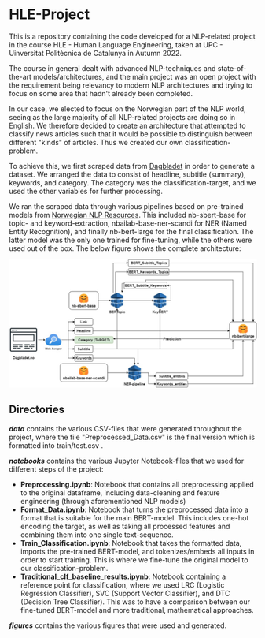 # HLE-Project

This is a repository containing the code developed for a NLP-related project in the course HLE - Human Language Engineering, taken at UPC - Uinversitat Politècnica de Catalunya
in Autumn 2022.

The course in general dealt with advanced NLP-techniques and state-of-the-art models/architectures, and the main project was an open project with the requirement being relevancy
to modern NLP architectures and trying to focus on some area that hadn't already been completed.

In our case, we elected to focus on the Norwegian part of the NLP world, seeing as the large majority of all NLP-related projects are doing so in English. We therefore decided
to create an architecture that attempted to classify news articles such that it would be possible to distinguish between different "kinds" of articles. Thus we created our own
classification-problem.

To achieve this, we first scraped data from [Dagbladet](https://dagbladet.no) in order to generate a dataset. We arranged the data to consist of headline, subtitle (summary),
keywords, and category. The category was the classification-target, and we used the other variables for further processing.

We ran the scraped data through various pipelines based on pre-trained models from [Norwegian NLP Resources](https://github.com/web64/norwegian-nlp-resources).
This included nb-sbert-base for topic- and keyword-extraction, nbailab-base-ner-scandi for NER (Named Entity Recognition), and
finally nb-bert-large for the final classification. The latter model was the only one trained for fine-tuning, while the others
were used out of the box. The below figure shows the complete architecture:

![Architecture](/figures/architecture.jpg?raw=true "Complete Architecture")

## Directories

**_data_** contains the various CSV-files that were generated throughout the project, where the file "Preprocessed_Data.csv" is the
final version which is formatted into train/test.csv .

**_notebooks_** contains the various Jupyter Notebook-files that we used for different steps of the project:

* **Preprocessing.ipynb**: Notebook that contains all preprocessing applied to the original dataframe, including data-cleaning and feature engineering (through aforementioned NLP models)
* **Format_Data.ipynb**: Notebook that turns the preprocessed data into a format that is suitable for the main BERT-model. This includes one-hot encoding the target, as well as taking all processed features and combining them into one single text-sequence.
* **Train_Classification.ipynb**: Notebook that takes the formatted data, imports the pre-trained BERT-model, and tokenizes/embeds all inputs in order to start training. This is where we fine-tune the original model to our classification-problem.
* **Traditional_clf_baseline_results.ipynb**: Notebook containing a reference point for classification, where we used LRC (Logistic Regression Classifier), SVC (Support Vector Classifier), and DTC (Decision Tree Classifier). This was to have a comparison between our fine-tuned BERT-model and more traditional, mathematical approaches.

**_figures_** contains the various figures that were used and generated.